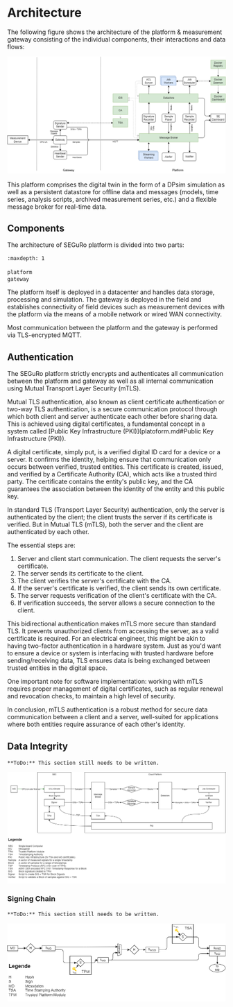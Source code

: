 # Architecture

The following figure shows the architecture of the platform & measurement gateway consisting of the individual components, their interactions and data flows:

![overview](./_static/platform_architecture.png)

This platform comprises the digital twin in the form of a DPsim simulation as well as a persistent datastore for offline data and messages (models, time series, analysis scripts, archived measurement series, etc.) and a flexible message broker for real-time data.

## Components

The architecture of SEGuRo platform is divided into two parts:

```{toctree}
:maxdepth: 1

platform
gateway
```

The platform itself is deployed in a datacenter and handles data storage, processing and simulation.
The gateway is deployed in the field and establishes connectivity of field devices such as measurement devices with the platform via the means of a mobile network or wired WAN connectivity.

Most communication between the platform and the gateway is performed via TLS-encrypted MQTT.

## Authentication

The SEGuRo platform strictly encrypts and authenticates all communication between the platform and gateway as well as all internal communication using Mutual Transport Layer Security (mTLS).

Mutual TLS authentication, also known as client certificate authentication or two-way TLS authentication, is a secure communication protocol through which both client and server authenticate each other before sharing data. This is achieved using digital certificates, a fundamental concept in a system called [Public Key Infrastructure (PKI)](platoform.md#Public Key Infrastructure (PKI)).

A digital certificate, simply put, is a verified digital ID card for a device or a server. It confirms the identity, helping ensure that communication only occurs between verified, trusted entities. This certificate is created, issued, and verified by a Certificate Authority (CA), which acts like a trusted third party. The certificate contains the entity's public key, and the CA guarantees the association between the identity of the entity and this public key.

In standard TLS (Transport Layer Security) authentication, only the server is authenticated by the client; the client trusts the server if its certificate is verified. But in Mutual TLS (mTLS), both the server and the client are authenticated by each other.

The essential steps are:

1. Server and client start communication. The client requests the server's certificate.
2. The server sends its certificate to the client.
3. The client verifies the server's certificate with the CA.
4. If the server's certificate is verified, the client sends its own certificate.
5. The server requests verification of the client's certificate with the CA.
6. If verification succeeds, the server allows a secure connection to the client.

This bidirectional authentication makes mTLS more secure than standard TLS. It prevents unauthorized clients from accessing the server, as a valid certificate is required. For an electrical engineer, this might be akin to having two-factor authentication in a hardware system. Just as you'd want to ensure a device or system is interfacing with trusted hardware before sending/receiving data, TLS ensures data is being exchanged between trusted entities in the digital space.

One important note for software implementation: working with mTLS requires proper management of digital certificates, such as regular renewal and revocation checks, to maintain a high level of security.

In conclusion, mTLS authentication is a robust method for secure data communication between a client and a server, well-suited for applications where both entities require assurance of each other's identity.

## Data Integrity

```{note}
**ToDo:** This section still needs to be written.
```

![data_integrity](./_static/data_integrity.png)

### Signing Chain

```{note}
**ToDo:** This section still needs to be written.
```

![data_signing](./_static/data_signing.png)
